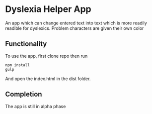 # Dyslexia Helper App

An app which can change entered text into text which is more readily readible for dyslexics. Problem characters are given their own color

## Functionality

To use the app, first clone repo then run 

```$
npm install
gulp
```

And open the index.html in the dist folder.

## Completion

The app is still in alpha phase
